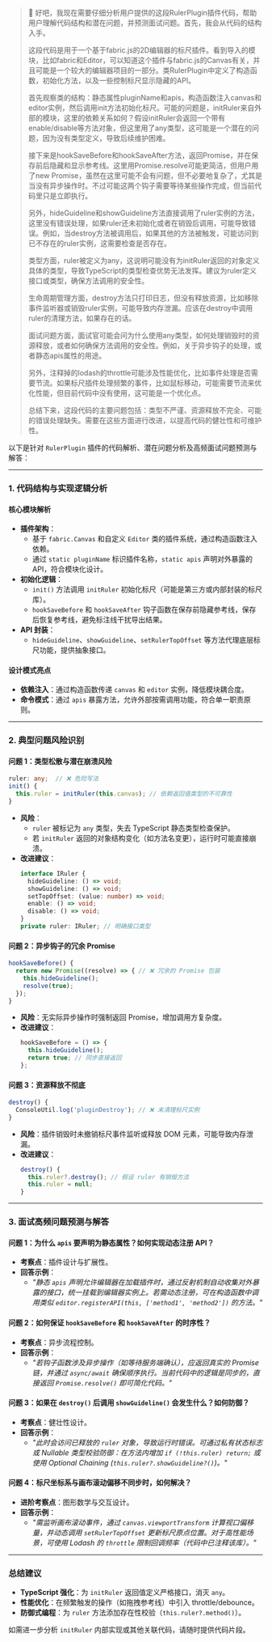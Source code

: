 > 💭 好吧，我现在需要仔细分析用户提供的这段RulerPlugin插件代码，帮助用户理解代码结构和潜在问题，并预测面试问题。首先，我会从代码的结构入手。
>
> 这段代码是用于一个基于fabric.js的2D编辑器的标尺插件。看到导入的模块，比如fabric和Editor，可以知道这个插件与fabric.js的Canvas有关，并且可能是一个较大的编辑器项目的一部分。类RulerPlugin中定义了构造函数，初始化方法，以及一些控制标尺显示隐藏的API。
>
> 首先观察类的结构：静态属性pluginName和apis，构造函数注入canvas和editor实例，然后调用init方法初始化标尺。可能的问题是，initRuler来自外部的模块，这里的依赖关系如何？假设initRuler会返回一个带有enable/disable等方法对象，但这里用了any类型，这可能是一个潜在的问题，因为没有类型定义，导致后续维护困难。
>
> 接下来是hookSaveBefore和hookSaveAfter方法，返回Promise，并在保存前后隐藏和显示参考线。这里用Promise.resolve可能更简洁，但用户用了new Promise，虽然在这里可能不会有问题，但不必要地复杂了，尤其是当没有异步操作时。不过可能这两个钩子需要等待某些操作完成，但当前代码里只是立即执行。
>
> 另外，hideGuideline和showGuideline方法直接调用了ruler实例的方法，这里没有错误处理，如果ruler还未初始化或者在销毁后调用，可能导致错误。例如，当destroy方法被调用后，如果其他的方法被触发，可能访问到已不存在的ruler实例，这需要检查是否存在。
>
> 类型方面，ruler被定义为any，这说明可能没有为initRuler返回的对象定义具体的类型，导致TypeScript的类型检查优势无法发挥。建议为ruler定义接口或类型，确保方法调用的安全性。
>
> 生命周期管理方面，destroy方法只打印日志，但没有释放资源，比如移除事件监听器或销毁ruler实例，可能导致内存泄漏。应该在destroy中调用ruler的清理方法，如果存在的话。
>
> 面试问题方面，面试官可能会问为什么使用any类型，如何处理销毁时的资源释放，或者如何确保方法调用的安全性。例如，关于异步钩子的处理，或者静态apis属性的用途。
>
> 另外，注释掉的lodash的throttle可能涉及性能优化，比如事件处理是否需要节流。如果标尺插件处理频繁的事件，比如鼠标移动，可能需要节流来优化性能，但目前代码中没有使用，这可能是一个优化点。
>
> 总结下来，这段代码的主要问题包括：类型不严谨、资源释放不完全、可能的错误处理缺失。需要在这些方面进行改进，以提高代码的健壮性和可维护性。
>
> 



以下是针对 `RulerPlugin` 插件的代码解析、潜在问题分析及高频面试问题预测与解答：

---

### **1. 代码结构与实现逻辑分析**
#### **核心模块解析**
- **插件架构**：
  - 基于 `fabric.Canvas` 和自定义 `Editor` 类的插件系统，通过构造函数注入依赖。
  - 通过 `static pluginName` 标识插件名称，`static apis` 声明对外暴露的 API，符合模块化设计。
- **初始化逻辑**：
  - `init()` 方法调用 `initRuler` 初始化标尺（可能是第三方或内部封装的标尺库）。
  - `hookSaveBefore` 和 `hookSaveAfter` 钩子函数在保存前隐藏参考线，保存后恢复参考线，避免标注线干扰导出结果。
- **API 封装**：
  - `hideGuideline`、`showGuideline`、`setRulerTopOffset` 等方法代理底层标尺功能，提供抽象接口。

#### **设计模式亮点**
- **依赖注入**：通过构造函数传递 `canvas` 和 `editor` 实例，降低模块耦合度。
- **命令模式**：通过 `apis` 暴露方法，允许外部按需调用功能，符合单一职责原则。

---

### **2. 典型问题风险识别**
#### **问题 1：类型松散与潜在崩溃风险**
```typescript
ruler: any;  // ❌ 危险写法
init() {
  this.ruler = initRuler(this.canvas); // 依赖返回值类型的不可靠性
}
```
- **风险**：
  - `ruler` 被标记为 `any` 类型，失去 TypeScript 静态类型检查保护。
  - 若 `initRuler` 返回的对象结构变化（如方法名变更），运行时可能直接崩溃。
- **改进建议**：
  ```typescript
  interface IRuler {
    hideGuideline: () => void;
    showGuideline: () => void;
    setTopOffset: (value: number) => void;
    enable: () => void;
    disable: () => void;
  }
  private ruler: IRuler; // 明确接口类型
  ```

#### **问题 2：异步钩子的冗余 Promise**
```typescript
hookSaveBefore() {
  return new Promise((resolve) => { // ❌ 冗余的 Promise 包装
    this.hideGuideline();
    resolve(true);
  });
}
```
- **风险**：无实际异步操作时强制返回 Promise，增加调用方复杂度。
- **改进建议**：
  ```typescript
  hookSaveBefore = () => {
    this.hideGuideline();
    return true; // 同步直接返回
  };
  ```

#### **问题 3：资源释放不彻底**
```typescript
destroy() {
  ConsoleUtil.log('pluginDestroy'); // ❌ 未清理标尺实例
}
```
- **风险**：插件销毁时未撤销标尺事件监听或释放 DOM 元素，可能导致内存泄漏。
- **改进建议**：
  ```typescript
  destroy() {
    this.ruler?.destroy(); // 假设 ruler 有销毁方法
    this.ruler = null;
  }
  ```

---

### **3. 面试高频问题预测与解答**
#### **问题 1：为什么 `apis` 要声明为静态属性？如何实现动态注册 API？**
- **考察点**：插件设计与扩展性。
- **回答示例**：
  - *"静态 `apis` 声明允许编辑器在加载插件时，通过反射机制自动收集对外暴露的接口，统一挂载到编辑器实例上。若需动态注册，可在构造函数中调用类似 `editor.registerAPI(this, ['method1', 'method2'])` 的方法。"*

#### **问题 2：如何保证 `hookSaveBefore` 和 `hookSaveAfter` 的时序性？**
- **考察点**：异步流程控制。
- **回答示例**：
  - *"若钩子函数涉及异步操作（如等待服务端确认），应返回真实的 Promise 链，并通过 `async/await` 确保顺序执行。当前代码中的逻辑是同步的，直接返回 `Promise.resolve()` 即可简化代码。"*

#### **问题 3：如果在 `destroy()` 后调用 `showGuideline()` 会发生什么？如何防御？**
- **考察点**：健壮性设计。
- **回答示例**：
  - *"此时会访问已释放的 `ruler` 对象，导致运行时错误。可通过私有状态标志或 Nullable 类型校验防御：在方法内增加 `if (!this.ruler) return;` 或使用 Optional Chaining (`this.ruler?.showGuideline?()`)。"*

#### **问题 4：标尺坐标系与画布滚动偏移不同步时，如何解决？**
- **进阶考察点**：图形数学与交互设计。
- **回答示例**：
  - *"需监听画布滚动事件，通过 `canvas.viewportTransform` 计算视口偏移量，并动态调用 `setRulerTopOffset` 更新标尺原点位置。对于高性能场景，可使用 Lodash 的 `throttle` 限制回调频率（代码中已注释该库）。"*

---

### **总结建议**
- **TypeScript 强化**：为 `initRuler` 返回值定义严格接口，消灭 `any`。
- **性能优化**：在频繁触发的操作（如拖拽参考线）中引入 throttle/debounce。
- **防御式编程**：为 `ruler` 方法添加存在性校验（`this.ruler?.method()`）。

如需进一步分析 `initRuler` 内部实现或其他关联代码，请随时提供代码片段。
